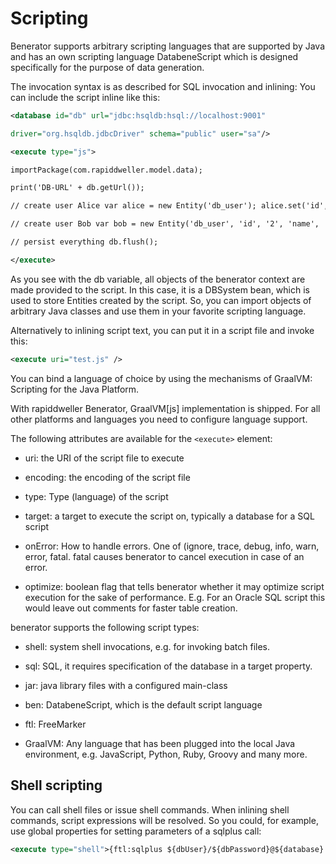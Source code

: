 # Scripting

Benerator supports arbitrary scripting languages that are supported by Java and has an own scripting language DatabeneScript which is designed
specifically for the purpose of data generation.

The invocation syntax is as described for SQL invocation and inlining: You can include the script inline like this:

```xml
<database id="db" url="jdbc:hsqldb:hsql://localhost:9001"

driver="org.hsqldb.jdbcDriver" schema="public" user="sa"/>

<execute type="js">

importPackage(com.rapiddweller.model.data);

print('DB-URL' + db.getUrl());

// create user Alice var alice = new Entity('db_user'); alice.set('id', 1); alice.set('name', 'Alice'); db.store(alice);

// create user Bob var bob = new Entity('db_user', 'id', '2', 'name', 'Bob'); db.store(bob);

// persist everything db.flush();

</execute>
```

As you see with the db variable, all objects of the benerator context are made provided to the script. In this case, it is a DBSystem bean, which is
used to store Entities created by the script. So, you can import objects of arbitrary Java classes and use them in your favorite scripting language.

Alternatively to inlining script text, you can put it in a script file and invoke this:

```xml
<execute uri="test.js" />
```

You can bind a language of choice by using the mechanisms of GraalVM: Scripting for the Java Platform.

With rapiddweller Benerator, GraalVM[js] implementation is shipped. For all other platforms and languages you need to configure language support.

The following attributes are available for the `<execute>` element:

* uri: the URI of the script file to execute

* encoding: the encoding of the script file

* type: Type (language) of the script

* target: a target to execute the script on, typically a database for a SQL script

* onError: How to handle errors. One of (ignore, trace, debug, info, warn, error, fatal. fatal causes benerator to cancel execution in case of an
  error.

* optimize: boolean flag that tells benerator whether it may optimize script execution for the sake of performance. E.g. For an Oracle SQL script this
  would leave out comments for faster table creation.

benerator supports the following script types:

* shell: system shell invocations, e.g. for invoking batch files.

* sql: SQL, it requires specification of the database in a target property.

* jar: java library files with a configured main-class

* ben: DatabeneScript, which is the default script language

* ftl: FreeMarker

* GraalVM: Any language that has been plugged into the local Java environment, e.g. JavaScript, Python, Ruby, Groovy and many more.

## Shell scripting

You can call shell files or issue shell commands. When inlining shell commands, script expressions will be resolved. So you could, for example, use
global properties for setting parameters of a sqlplus call:

```xml
<execute type="shell">{ftl:sqlplus ${dbUser}/${dbPassword}@${database} @create_tables.sql}</execute>
```

